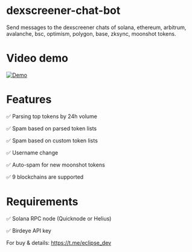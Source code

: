 # dexscreener-chat-bot
Send messages to the dexscreener chats of solana, ethereum, arbitrum, avalanche, bsc, optimism, polygon, base, zksync, moonshot tokens.
# Video demo

[![Demo](http://img.youtube.com/vi/OJAI4jMeUlQ/0.jpg)](https://www.youtube.com/watch?v=OJAI4jMeUlQ)

# Features
✅ Parsing top tokens by 24h volume

✅ Spam based on parsed token lists

✅ Spam based on custom token lists

✅ Username change

✅ Auto-spam for new moonshot tokens

✅ 9 blockchains are supported

# Requirements
✅ Solana RPC node (Quicknode or Helius)

✅ Birdeye API key

For buy & details: https://t.me/eclipse_dev


